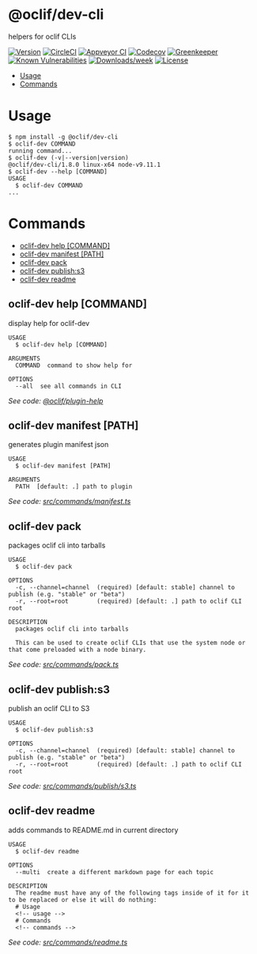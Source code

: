 @oclif/dev-cli
===============

helpers for oclif CLIs

[![Version](https://img.shields.io/npm/v/@oclif/dev-cli.svg)](https://npmjs.org/package/@oclif/dev-cli)
[![CircleCI](https://circleci.com/gh/oclif/dev-cli/tree/master.svg?style=shield)](https://circleci.com/gh/oclif/dev-cli/tree/master)
[![Appveyor CI](https://ci.appveyor.com/api/projects/status/github/oclif/dev-cli?branch=master&svg=true)](https://ci.appveyor.com/project/heroku/dev-cli/branch/master)
[![Codecov](https://codecov.io/gh/oclif/dev-cli/branch/master/graph/badge.svg)](https://codecov.io/gh/oclif/dev-cli)
[![Greenkeeper](https://badges.greenkeeper.io/oclif/dev-cli.svg)](https://greenkeeper.io/)
[![Known Vulnerabilities](https://snyk.io/test/npm/@oclif/dev-cli/badge.svg)](https://snyk.io/test/npm/@oclif/dev-cli)
[![Downloads/week](https://img.shields.io/npm/dw/@oclif/dev-cli.svg)](https://npmjs.org/package/@oclif/dev-cli)
[![License](https://img.shields.io/npm/l/@oclif/dev-cli.svg)](https://github.com/oclif/dev-cli/blob/master/package.json)

<!-- toc -->
* [Usage](#usage)
* [Commands](#commands)
<!-- tocstop -->
# Usage
<!-- usage -->
```sh-session
$ npm install -g @oclif/dev-cli
$ oclif-dev COMMAND
running command...
$ oclif-dev (-v|--version|version)
@oclif/dev-cli/1.8.0 linux-x64 node-v9.11.1
$ oclif-dev --help [COMMAND]
USAGE
  $ oclif-dev COMMAND
...
```
<!-- usagestop -->
# Commands
<!-- commands -->
* [oclif-dev help [COMMAND]](#oclif-dev-help-command)
* [oclif-dev manifest [PATH]](#oclif-dev-manifest-path)
* [oclif-dev pack](#oclif-dev-pack)
* [oclif-dev publish:s3](#oclif-dev-publishs-3)
* [oclif-dev readme](#oclif-dev-readme)

## oclif-dev help [COMMAND]

display help for oclif-dev

```
USAGE
  $ oclif-dev help [COMMAND]

ARGUMENTS
  COMMAND  command to show help for

OPTIONS
  --all  see all commands in CLI
```

_See code: [@oclif/plugin-help](https://github.com/oclif/plugin-help/blob/v1.2.3/src/commands/help.ts)_

## oclif-dev manifest [PATH]

generates plugin manifest json

```
USAGE
  $ oclif-dev manifest [PATH]

ARGUMENTS
  PATH  [default: .] path to plugin
```

_See code: [src/commands/manifest.ts](https://github.com/oclif/dev-cli/blob/v1.8.0/src/commands/manifest.ts)_

## oclif-dev pack

packages oclif cli into tarballs

```
USAGE
  $ oclif-dev pack

OPTIONS
  -c, --channel=channel  (required) [default: stable] channel to publish (e.g. "stable" or "beta")
  -r, --root=root        (required) [default: .] path to oclif CLI root

DESCRIPTION
  packages oclif cli into tarballs

  This can be used to create oclif CLIs that use the system node or that come preloaded with a node binary.
```

_See code: [src/commands/pack.ts](https://github.com/oclif/dev-cli/blob/v1.8.0/src/commands/pack.ts)_

## oclif-dev publish:s3

publish an oclif CLI to S3

```
USAGE
  $ oclif-dev publish:s3

OPTIONS
  -c, --channel=channel  (required) [default: stable] channel to publish (e.g. "stable" or "beta")
  -r, --root=root        (required) [default: .] path to oclif CLI root
```

_See code: [src/commands/publish/s3.ts](https://github.com/oclif/dev-cli/blob/v1.8.0/src/commands/publish/s3.ts)_

## oclif-dev readme

adds commands to README.md in current directory

```
USAGE
  $ oclif-dev readme

OPTIONS
  --multi  create a different markdown page for each topic

DESCRIPTION
  The readme must have any of the following tags inside of it for it to be replaced or else it will do nothing:
  # Usage
  <!-- usage -->
  # Commands
  <!-- commands -->
```

_See code: [src/commands/readme.ts](https://github.com/oclif/dev-cli/blob/v1.8.0/src/commands/readme.ts)_
<!-- commandsstop -->
